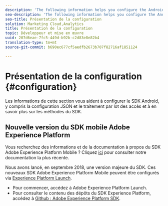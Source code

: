```yaml
---
description: 'The following information helps you configure the Android SDK, including JSON configuration, hit batching, and SDK methods '
seo-description: 'The following information helps you configure the Android SDK, including JSON configuration, hit batching, and SDK methods '
seo-title: Présentation de la configuration
solution: Marketing Cloud,Analytics
title: Présentation de la configuration
topic: Développeur et mise en œuvre
uuid: 207d6eae-7fc5-449d-b92b-c2d83e8e82b4
translation-type: tm+mt
source-git-commit: b690ec677cf5aedfb2673b707f82716af1851124

---
```



# Présentation de la configuration {#configuration}

Les informations de cette section vous aident à configurer le SDK Android, y compris la configuration JSON et le traitement par lot des accès et à en savoir plus sur les méthodes du SDK.

## Nouvelle version du SDK mobile Adobe Experience Platform

Vous recherchez des informations et de la documentation à propos du SDK Adobe Experience Platform Mobile ? Cliquez [ici](https://aep-sdks.gitbook.io/docs/) pour consulter notre documentation la plus récente.

Nous avons lancé, en septembre 2018, une version majeure du SDK. Ces nouveaux SDK Adobe Experience Platform Mobile peuvent être configurés via [Experience Platform Launch](https://www.adobe.com/experience-platform/launch.html).

* Pour commencer, accédez à Adobe Experience Platform Launch.
* Pour consulter le contenu des dépôts du SDK Experience Platform, accédez à [Github : Adobe Experience Platform SDK](https://github.com/Adobe-Marketing-Cloud/acp-sdks).

